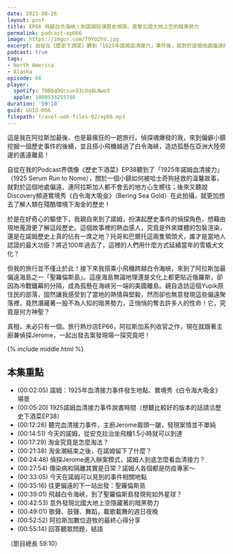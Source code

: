 ```yaml
---
date: 2021-08-26
layout: post
title: EP66 飛越白令海峽！到諾姆扮演歷史偵探、直擊北國大地上空的暗黑勢力
permalink: podcast-ep066
image: https://imgur.com/T9YO2hV.jpg
excerpt: 自從在《歷史下酒菜》聽到「1925年諾姆血清接力」事件後，就對於這個地處偏遠的小鎮心生嚮往，於是在好奇心的驅使下，我親自來到了諾姆，扮演起歷史事件的偵探角色；後來更搭小飛機越過了白令海峽，造訪孤懸在亞洲大陸旁邊的遙遠離島，意外發現當地隱藏的暗黑勢力！真相，未必只有一個，跟著我一起案發現場一探究竟吧！
podcast: true
tags:
- North America
- Alaska
episode: 66
player:
  spotify: 70BQqQQcsun93cUq4LNwo3
  apple: 1000533255786
duration: '59:10'
guid: GUID-066
filepath: travel-wok-files-02/ep66.mp3
---
```


這是我在阿拉斯加最後、也是最瘋狂的一趟旅行。偵探魂爆發的我，來到偏僻小鎮挖掘一個歷史事件的後續，並且搭小飛機越過了白令海峽，造訪孤懸在亞洲大陸旁邊的遙遠離島！

自從在我的Podcast界偶像《歷史下酒菜》EP38聽到了「1925年諾姆血清接力」（1925 Serum Run to Nome），關於一個小鎮如何被哈士奇狗拯救的溫馨故事，就對於這個地處偏遠、連阿拉斯加人都不會去的地方心生嚮往；後來又聽說Discovery頻道實境秀《白令海大吸金》（Bering Sea Gold）在此拍攝，就更加想去了解人類在殘酷環境下淘金的歷史！

於是在好奇心的驅使下，我親自來到了諾姆，扮演起歷史事件的偵探角色，想藉由現地蒐證更了解這段歷史。這個故事裡的熱血感人，究竟是外來媒體的包裝渲染，還是在諾姆歷史上真的佔有一席之地？托哥和巴爾托這兩隻領頭犬，誰才是當地人認證的最大功臣？將近100年過去了，這裡的人們用什麼方式延續當年的雪橇犬文化？

但我的旅行並不僅止於此！接下來我搭乘小飛機跨越白令海峽，來到了阿拉斯加最偏遠海島之一「聖羅倫斯島」。這座海島無論地理還是文化上都更貼近俄羅斯，卻因為冷戰鐵幕的分隔，成為孤懸在海峽另一端的美國離島。親自造訪這個Yupik原住民的部落，固然讓我感受到了當地的熱情與堅毅，然而卻也無意發現這些偏遠聚落裡，竟然潛藏著一股不為人知的暗黑勢力，正悄悄的奪去許多人的性命！它，究竟是何方神聖？

真相，未必只有一個。旅行熱炒店EP66，阿拉斯加系列收官之作，現在就跟著主廚兼偵探Jerome，一起出發去案發現場一探究竟吧！

{% include middle.html %}

## 本集重點

* (00:02:05) 諾姆：1925年血清接力事件發生地點、實境秀《白令海大吸金》場景
* (00:05:20) 1925諾姆血清接力事件說書時間（想聽比較好的版本的話請洽歷史下酒菜EP38）
* (00:12:26) 聽完血清接力事件，主廚Jerome眉頭一皺，發現案情並不單純
* (00:14:51) 今天的諾姆，從安克拉治坐飛機1.5小時就可以到達
* (00:17:29) 淘金究竟是怎麼淘法？
* (00:21:38) 淘金潮結束之後，在諾姆留下了什麼？
* (00:24:48) 偵探Jerome進入辦案模式，諾姆人到底怎麼看血清接力？
* (00:27:54) 傳染病和隔離其實是日常？諾姆人各個都是防疫專家～
* (00:33:05) 今天在諾姆可以見到的事件相關地點
* (00:35:16) 往更偏遠的下一站出發：聖羅倫斯島
* (00:39:01) 飛越白令海峽，到了聖羅倫斯島發現宛如外星球？
* (00:42:53) 意外發現北國大地上空隱藏著的暗黑勢力
* (00:49:01) 歌聲、鼓聲、舞蹈，載歌載舞的週日夜晚
* (00:52:52) 阿拉斯加數位遊牧的最終心得分享
* (00:55:14) 回答聽眾問題，結語

（節目總長 59:10）
